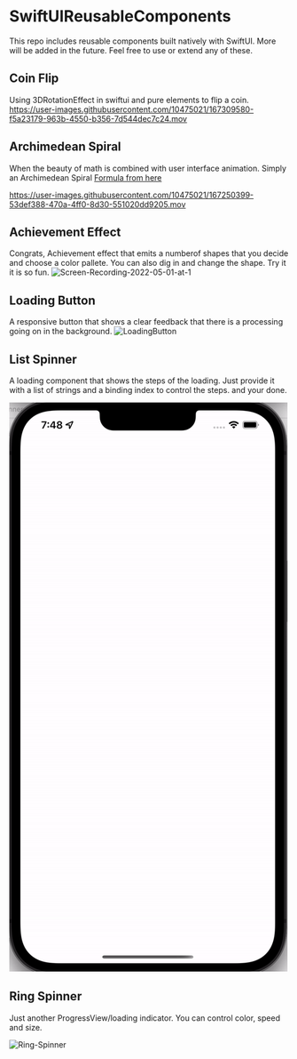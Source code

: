 # SwiftUIReusableComponents
This repo includes reusable components built natively with SwiftUI. More will be added in the future. Feel free to use or extend any of these. 

## Coin Flip
Using 3DRotationEffect in swiftui and pure elements to flip a coin.
https://user-images.githubusercontent.com/10475021/167309580-f5a23179-963b-4550-b356-7d544dec7c24.mov

## Archimedean Spiral
When the beauty of math is combined with user interface animation. Simply an Archimedean Spiral [Formula from here](http://www.mathematische-basteleien.de/spiral.htm#:~:text=(1)%20Central%20equation%3A%20x%C2%B2%2By%C2%B2%20%3D%20a%C2%B2%5B,(y%2Fx)%5D%C2%B2.&text=The%20Archimedean%20spiral%20starts%20in,the%20origin%20are%20the%20same.)

https://user-images.githubusercontent.com/10475021/167250399-53def388-470a-4ff0-8d30-551020dd9205.mov



## Achievement Effect 
Congrats, Achievement effect that emits a numberof shapes that you decide and choose a color pallete. You can also dig in and change the shape. Try it it is so fun. 
![Screen-Recording-2022-05-01-at-1](https://user-images.githubusercontent.com/10475021/166189743-e654f2cb-66ac-46ac-87d0-fd9362fd1fdf.gif)


## Loading Button
A responsive button that shows a clear feedback that there is a processing going on in the background.
![LoadingButton](https://user-images.githubusercontent.com/10475021/166108419-35f24b02-82dc-423b-b0a5-914833a7b4ff.gif)

## List Spinner
A loading component that shows the steps of the loading. Just provide it with a list of strings and a binding index to control the steps. and your done. 

![alt text](https://github.com/hammadojh/SwiftUIReusableComponents/blob/main/spinner-a.gif)

## Ring Spinner 
Just another ProgressView/loading indicator. You can control color, speed and size.

![Ring-Spinner](https://user-images.githubusercontent.com/10475021/166108528-891c3ecb-7189-4d48-96ba-ececb722a0ce.gif)


